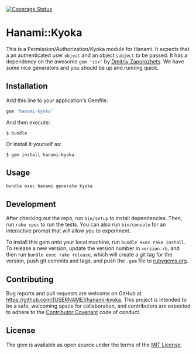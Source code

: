 [![Coverage Status](https://coveralls.io/repos/github/theCrab/Bookshelf/badge.svg?branch=master)](https://coveralls.io/github/theCrab/Bookshelf?branch=master)

# Hanami::Kyoka

This is a Permission/Authorization/Kyoka module for Hanami. It expects that a an authenticated user `object` and an object `subject` to be passed. It has a dependency on the awesome `gem 'six'` by [Dmitriy Zaporozhets](https://github.com/randx/six). We have some nice generators and you should be up and running quick.

## Installation

Add this line to your application's Gemfile:

```ruby
gem 'hanami-kyoka'
```

And then execute:

    $ bundle

Or install it yourself as:

    $ gem install hanami-kyoka

## Usage

`bundle exec hanami generate kyoka `

## Development

After checking out the repo, run `bin/setup` to install dependencies. Then, run `rake spec` to run the tests. You can also run `bin/console` for an interactive prompt that will allow you to experiment.

To install this gem onto your local machine, run `bundle exec rake install`. To release a new version, update the version number in `version.rb`, and then run `bundle exec rake release`, which will create a git tag for the version, push git commits and tags, and push the `.gem` file to [rubygems.org](https://rubygems.org).

## Contributing

Bug reports and pull requests are welcome on GitHub at https://github.com/[USERNAME]/hanami-kyoka. This project is intended to be a safe, welcoming space for collaboration, and contributors are expected to adhere to the [Contributor Covenant](http://contributor-covenant.org) code of conduct.


## License

The gem is available as open source under the terms of the [MIT License](http://opensource.org/licenses/MIT).
